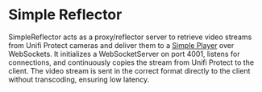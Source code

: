 # Simple Reflector

SimpleReflector acts as a proxy/reflector server to retrieve video streams
from Unifi Protect cameras and deliver them to a [Simple Player](../simple-player) 
over WebSockets. It initializes a WebSocketServer on port 4001, listens for 
connections, and continuously copies the stream from Unifi Protect to the client. 
The video stream is sent in the correct format directly to the client without
transcoding, ensuring low latency.